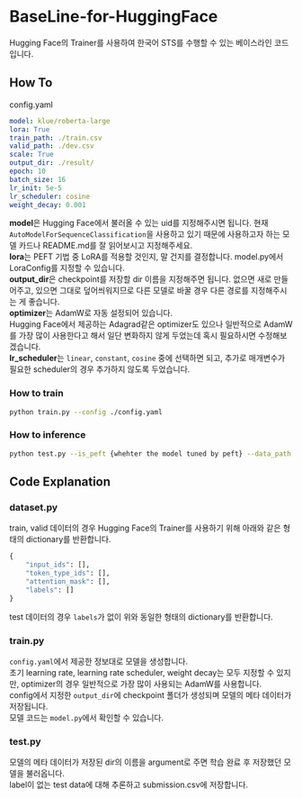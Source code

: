 # BaseLine-for-HuggingFace
Hugging Face의 Trainer를 사용하여 한국어 STS를 수행할 수 있는 베이스라인 코드입니다.

## How To

config.yaml
```yaml
model: klue/roberta-large
lora: True
train_path: ./train.csv
valid_path: ./dev.csv
scale: True
output_dir: ./result/
epoch: 10
batch_size: 16
lr_init: 5e-5
lr_scheduler: cosine
weight_decay: 0.001
```  
**model**은 Hugging Face에서 불러올 수 있는 uid를 지정해주시면 됩니다. 현재 `AutoModelForSequenceClassification`을 사용하고 있기 때문에 사용하고자 하는 모델 카드나 README.md를 잘 읽어보시고 지정해주세요.  
**lora**는 PEFT 기법 중 LoRA를 적용할 것인지, 말 건지를 결정합니다. model.py에서 LoraConfig를 지정할 수 있습니다.  
**output_dir**은 checkpoint를 저장할 dir 이름을 지정해주면 됩니다. 없으면 새로 만들어주고, 있으면 그대로 덮어씌워지므로 다른 모델로 바꿀 경우 다른 경로를 지정해주시는 게 좋습니다.  
**optimizer**는 AdamW로 자동 설정되어 있습니다.  
Hugging Face에서 제공하는 Adagrad같은 optimizer도 있으나 일반적으로 AdamW를 가장 많이 사용한다고 해서 일단 변화하지 않게 두었는데 혹시 필요하시면 수정해보겠습니다.  
**lr_scheduler**는 `linear`, `constant`, `cosine` 중에 선택하면 되고, 추가로 매개변수가 필요한 scheduler의 경우 추가하지 않도록 두었습니다.  

### How to train
```bash
python train.py --config ./config.yaml
```

### How to inference
```bash
python test.py --is_peft {whehter the model tuned by peft} --data_path {path to test.csv} --model_path {path to model checkpoint dir} --submit_path {path to submission.csv}
```  

## Code Explanation
### dataset.py
train, valid 데이터의 경우 Hugging Face의 Trainer를 사용하기 위해 아래와 같은 형태의 dictionary를 반환합니다.
```python
{
    "input_ids": [],
    "token_type_ids": [],
    "attention_mask": [],
    "labels": []
}
```  
test 데이터의 경우 `labels`가 없이 위와 동일한 형태의 dictionary를 반환합니다.  

### train.py
`config.yaml`에서 제공한 정보대로 모델을 생성합니다.  
초기 learning rate, learning rate scheduler, weight decay는 모두 지정할 수 있지만, optimizer의 경우 일반적으로 가장 많이 사용되는 AdamW를 사용합니다.  
config에서 지정한 `output_dir`에 checkpoint 폴더가 생성되며 모델의 메타 데이터가 저장됩니다.  
모델 코드는 `model.py`에서 확인할 수 있습니다.  

### test.py
모델의 메타 데이터가 저장된 dir의 이름을 argument로 주면 학습 완료 후 저장했던 모델을 불러옵니다.  
label이 없는 test data에 대해 추론하고 submission.csv에 저장합니다.  

